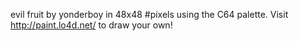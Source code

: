 evil fruit by yonderboy in 48x48 #pixels using the C64 palette. Visit http://paint.lo4d.net/ to draw your own! 